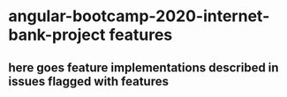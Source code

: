 # angular-bootcamp-2020-internet-bank-project features

## here goes feature implementations described in issues flagged with features







